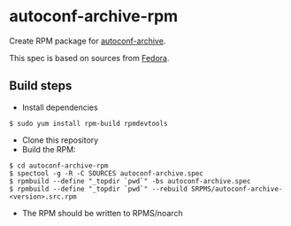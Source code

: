 autoconf-archive-rpm
====================

Create RPM package for [autoconf-archive](http://www.gnu.org/software/autoconf-archive/).

This spec is based on sources from [Fedora](https://apps.fedoraproject.org/packages/autoconf-archive/sources/).

## Build steps

* Install dependencies
```
$ sudo yum install rpm-build rpmdevtools
```
* Clone this repository
* Build the RPM:
```
$ cd autoconf-archive-rpm
$ spectool -g -R -C SOURCES autoconf-archive.spec
$ rpmbuild --define "_topdir `pwd`" -bs autoconf-archive.spec
$ rpmbuild --define "_topdir `pwd`" --rebuild SRPMS/autoconf-archive-<version>.src.rpm
```
* The RPM should be written to RPMS/noarch